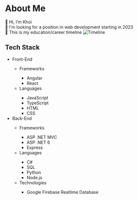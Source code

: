 # About Me
👋 Hi, I’m Khoi
</br>:seedling: I'm looking for a position in web development starting in 2023
</br>:eyes: This is my education/career timeline
![Timeline](https://user-images.githubusercontent.com/59266614/187488294-da7cc6ca-1583-4efc-bfbe-ba95b656b639.png)
## Tech Stack
<ul>
  <li>Front-End</li>
      <ul>
        <li>Frameworks</li>
          <ul>
            <li>Angular</li>
            <li>React</li>
          </ul>
        <li>Languages</li>
          <ul>
            <li>JavaScript</li>
            <li>TypeScript</li>
            <li>HTML</li>
            <li>CSS</li>
          </ul>
      </ul>
  <li>Back-End</li>
      <ul>
        <li>Frameworks</li>
          <ul>
            <li>ASP .NET MVC</li>
            <li>ASP .NET 6</li>
            <li>Express</li>
          </ul>
        <li>Languages</li>
          <ul>
            <li>C#</li>
            <li>SQL</li>
            <li>Python</li>
            <li>Node.js</li>
          </ul>
        <li>Technologies</li>
          <ul>
            <li>Google Firebase Realtime Database</li>
          </ul>
      </ul>
</ul>

<!---
khoi-h-tran/khoi-h-tran is a ✨ special ✨ repository because its `README.md` (this file) appears on your GitHub profile.
You can click the Preview link to take a look at your changes.
--->
